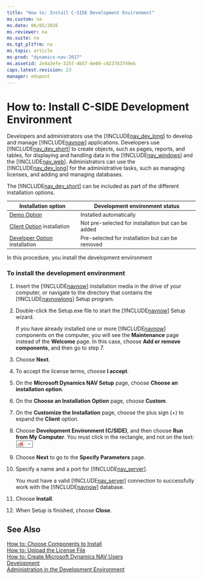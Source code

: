 ```yaml
---
title: "How to: Install C-SIDE Development Environment"
ms.custom: na
ms.date: 06/05/2016
ms.reviewer: na
ms.suite: na
ms.tgt_pltfrm: na
ms.topic: article
ms-prod: "dynamics-nav-2017"
ms.assetid: 2e4a3efe-3257-4b57-8e00-c023783749eb
caps.latest.revision: 23
manager: edupont
---
```

# How to: Install C-SIDE Development Environment
Developers and administrators use the [!INCLUDE[nav_dev_long](includes/nav_dev_long_md.md)] to develop and manage [!INCLUDE[navnow](includes/navnow_md.md)] applications. Developers use [!INCLUDE[nav_dev_short](includes/nav_dev_short_md.md)] to create objects, such as pages, reports, and tables, for displaying and handling data in the [!INCLUDE[nav_windows](includes/nav_windows_md.md)] and the [!INCLUDE[nav_web](includes/nav_web_md.md)]. Administrators can use the [!INCLUDE[nav_dev_long](includes/nav_dev_long_md.md)] for the administrative tasks, such as managing licenses, and adding and managing databases.  
  
 The [!INCLUDE[nav_dev_short](includes/nav_dev_short_md.md)] can be included as part of the different installation options.  
  
|Installation option|Development environment status|  
|-------------------------|------------------------------------|  
|[Demo Option](Demo-Option.md)|Installed automatically|  
|[Client Option](Client-Option.md) installation|Not pre-selected for installation but can be added|  
|[Developer Option](Developer-Option.md) installation|Pre-selected for installation but can be removed|  
  
 In this procedure, you install the development environment  
  
### To install the development environment  
  
1.  Insert the [!INCLUDE[navnow](includes/navnow_md.md)] installation media in the drive of your computer, or navigate to the directory that contains the [!INCLUDE[navnowlong](includes/navnowlong_md.md)] Setup program.  
  
2.  Double-click the Setup.exe file to start the [!INCLUDE[navnow](includes/navnow_md.md)] Setup wizard.  
  
     If you have already installed one or more [!INCLUDE[navnow](includes/navnow_md.md)] components on the computer, you will see the **Maintenance** page instead of the **Welcome** page. In this case, choose **Add or remove components**, and then go to step 7.  
  
3.  Choose **Next**.  
  
4.  To accept the license terms, choose **I accept**.  
  
5.  On the **Microsoft Dynamics NAV Setup** page, choose **Choose an installation option**.  
  
6.  On the **Choose an Installation Option** page, choose **Custom**.  
  
7.  On the **Customize the Installation** page, choose the plus sign \(+\) to expand the **Client** option.  
  
8.  Choose **Development Environment \(C\/SIDE\)**, and then choose **Run from My Computer**. You must click in the rectangle, and not on the text: ![Click in the box and select Run from My Computer](media/RunFromMy.JPG "RunFromMy")  
  
9. Choose **Next** to go to the **Specify Parameters** page.  
  
10. Specify a name and a port for [!INCLUDE[nav_server](includes/nav_server_md.md)].  
  
     You must have a valid [!INCLUDE[nav_server](includes/nav_server_md.md)] connection to successfully work with the [!INCLUDE[navnow](includes/navnow_md.md)] database.  
  
11. Choose **Install**.  
  
12. When Setup is finished, choose **Close**.  
  
## See Also  
 [How to: Choose Components to Install](How%20to:%20Choose%20Components%20to%20Install.md)   
 [How to: Upload the License File](How%20to:%20Upload%20the%20License%20File.md)   
 [How to: Create Microsoft Dynamics NAV Users](How%20to:%20Create%20Microsoft%20Dynamics%20NAV%20Users.md)   
 [Development](Development.md)   
 [Administration in the Development Environment](Administration-in-the-Development-Environment.md)